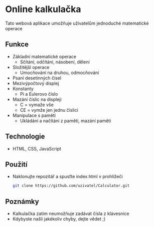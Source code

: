 ﻿# Online kalkulačka

Tato webová aplikace umožňuje uživatelům jednoduché matematické operace

## Funkce

- Základní matematické operace
  - Sčítání, odčítání, násobení, dělení
- Složitější operace
  - Umocňování na druhou, odmocňování
- Psaní desetinných čísel
- Mezivýpočtový displej
- Konstanty
  - Pi a Eulerovo číslo
- Mazání číslic na displeji
  - C = vymaže vše
  - CE = vymže jen jednu číslici
- Manipulace s pamětí
  - Ukládání a načítání z paměti, mazání paměti
 
## Technologie
- HTML, CSS, JavaScript

## Použití
- Naklonujte repozitář a spusťte index.html v prohlížeči
  ```bash
  git clone https://github.com/uzivatel/Calculator.git

## Poznámky
- Kalkulačka zatím neumožňuje zadávat čísla z klávesnice
- Kdybyste našli jakékoliv chyby, dejte vědet ;)

